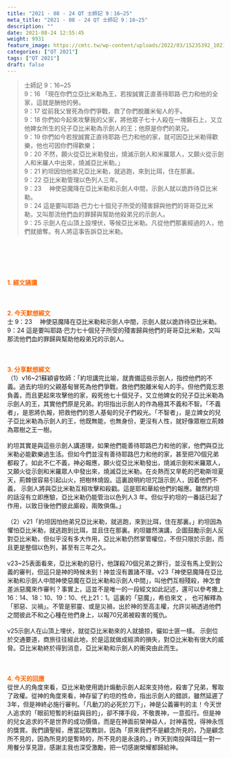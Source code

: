 ```yaml
---
title: "2021 - 08 - 24 QT 士師記 9：16~25"
meta_title: "2021 - 08 - 24 QT 士師記 9：16~25"
description: ""
date: 2021-08-24 12:55:45
weight: 9931
feature_image: https://cmtc.tw/wp-content/uploads/2022/03/15235392_10211799862337740_180693556567566654_o-1.webp
categories: ["QT 2021"]
tags: ["QT 2021"]
draft: false
---
```


<blockquote>士師記 9：16~25<br />
9：16 「現在你們立亞比米勒為王，若按誠實正直善待耶路‧巴力和他的全家，這就是酬他的勞。<br />
9：17 從前我父冒死為你們爭戰，救了你們脫離米甸人的手。<br />
9：18 你們如今起來攻擊我的父家，將他眾子七十人殺在一塊磐石上，又立他婢女所生的兒子亞比米勒為示劍人的王；他原是你們的弟兄。<br />
9：19 你們如今若按誠實正直待耶路‧巴力和他的家，就可因亞比米勒得歡樂，他也可因你們得歡樂；<br />
9：20 不然，願火從亞比米勒發出，燒滅示劍人和米羅眾人，又願火從示劍人和米羅人中出來，燒滅亞比米勒。」<br />
9：21 約坦因怕他弟兄亞比米勒，就逃跑，來到比珥，住在那裏。<br />
9：22 亞比米勒管理以色列人三年。<br />
9：23 　神使惡魔降在亞比米勒和示劍人中間，示劍人就以詭詐待亞比米勒。<br />
9：24 這是要叫耶路‧巴力七十個兒子所受的殘害歸與他們的哥哥亞比米勒，又叫那流他們血的罪歸與幫助他殺弟兄的示劍人。<br />
9：25 示劍人在山頂上設埋伏，等候亞比米勒。凡從他們那裏經過的人，他們就搶奪。有人將這事告訴亞比米勒。</blockquote><br />
&nbsp;<br />
<br />
&nbsp;<br />
<br />
<span style="color: #ff6600;"><strong>1. </strong><strong>經文誦讀</strong></span><br />
<br />
<span style="color: #ff6600;"><strong> </strong></span><br />
<br />
<span style="color: #ff6600;"><strong>2. 今天默想</strong><strong>經文<br />
</strong></span>士 9：23 　神使惡魔降在亞比米勒和示劍人中間，示劍人就以詭詐待亞比米勒。<br />
9：24 這是要叫耶路‧巴力七十個兒子所受的殘害歸與他們的哥哥亞比米勒，又叫那流他們血的罪歸與幫助他殺弟兄的示劍人。<br />
<br />
&nbsp;<br />
<br />
<span style="color: #ff6600;"><strong>3. 分享默想經文<br />
</strong></span>（1）v16~21蘇穎睿牧師：「約坦講完比喻，就責備這些示劍人，指控他們的不義。過去約坦的父親基甸冒死為他們爭戰，救他們脫離米甸人的手。但他們竟忘恩負義，而且更起來攻擊他的家，殺死他七十個兒子，又立他婢女的兒子亞比米勒為示劍人的王，其實他們原是兄弟。約坦指出示劍人的作為極其不義和不智。「不義者」，是恩將仇報，把救他們的恩人基甸的兒子們殺光。「不智者」，是立婢女的兒子亞比米勒為示劍人的王，他既無能，也無身份，更沒有人性，就好像眾樹立荊棘為眾樹之王一樹。<br />
<br />
約坦其實是與這些示劍人講道理，如果他們能善待耶路巴力和他的家，他們與亞比米勒必能歡樂過生活。但如今們並沒有善待耶路巴力和他的家，甚至把70個兄弟都殺了。如此不仁不義，神必報應，願火從亞比米勒發出，燒滅示劍和米羅眾人，又願火從示劍和米羅眾人中發出來，燒滅亞比米勒。在炎熱而又旱乾的巴勒斯坦夏天，荊棘很容易引起山火，把樹林燒毀。這裏說明約坦咒詛示劍人，因着他們不義， 示劍人將與亞比米勒互相攻擊和殺戳。這是耶和華給他們的報應。雖然約坦的話沒有立即應驗，亞比米勒仍能管治以色列人3 年。但似乎約坦的一番話已起了作用，以致日後他們彼此廝殺，兩敗俱傷。」<br />
<br />
（2）v21「約坦因怕他弟兄亞比米勒，就逃跑，來到比珥，住在那裏。」約坦因為懼怕亞比米勒，就逃跑到比珥，並且住在那裏。約坦雖然演講，企圖鼓勵示劍人反對亞比米勒，但似乎沒有多大作用，亞比米勒仍然掌管權位，不但只限於示劍，而且更是整個以色列，甚至有三年之久。<br />
<br />
v23~25表面看來，亞比米勒的惡行，他謀殺70個兄弟之罪行，並沒有馬上受到公義的審判，但這只是神的時候未到！神並沒有置諸不理。v23「神使惡魔降在亞比米勒和示劍人中間神使惡魔在亞比米勒和示劍人中間」，叫他們互相殘殺，神怎會差派惡魔來作審判？事實上，這並不是唯一的一段經文如此記述，還可以參考撒上16：14、18：10、19：10、代上21：1。這裏的「惡魔」，希伯來文 ， 也可解釋為「邪惡、災禍」。不管是邪靈、或是災禍，出於神的至高主權，允許災禍透過他們之間彼此不和之心種在他們身上，以報70兄弟被殺害的冤仇。<br />
<br />
v25示劍人在山頂上埋伏，就從亞比米勒來的人就搶掠，儼如士匪一樣。 示劍位於交通要道，商旅往往經此地，於是這就做成經濟的損失，對亞比米勒有很大的威脅。亞比米勒終於得到消息，亞比米勒和示劍人的衝突由此而生。<br />
<br />
&nbsp;<br />
<br />
<span style="color: #ff6600;"><strong>4. 今天的回應<br />
</strong></span>從世人的角度來看，亞比米勒使用詭計煽動示劍人起來支持他，殺害了兄弟，奪取了政權。從神的角度來看，神存留了約坦的性命，指出示劍人的錯誤，雖然延遲了3年，但是神終必施行審判。「凡動刀的必死於刀下」，神是公義審判的主！今天世人追求的「眼前短暫的利益與目的」，卻不擇手段，不敬畏神，一意孤行。但是神的兒女追求的不是世界的成功價值，而是在神面前榮神益人，討神喜悅，得神永恆的獎賞。我們讀聖經，應當記取教訓，因為「原來我們不是顧念所見的，乃是顧念所不見的，因為所見的是暫時的，所不見的是永遠的。」昨天到南投與瑋廷一對一用餐分享見證，感謝主我也深受激勵，把一切感謝榮耀都歸給神。<br />
<br />
&nbsp;
        
